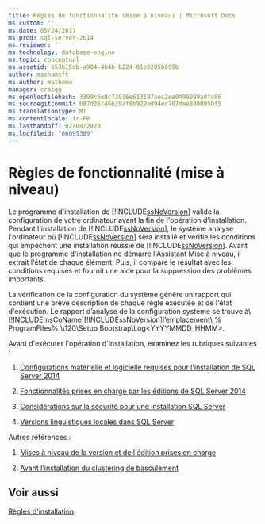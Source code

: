 ```yaml
---
title: Règles de fonctionnalité (mise à niveau) | Microsoft Docs
ms.custom: ''
ms.date: 05/24/2017
ms.prod: sql-server-2014
ms.reviewer: ''
ms.technology: database-engine
ms.topic: conceptual
ms.assetid: 653b15db-a984-4b4b-b224-81b0285b099b
author: mashamsft
ms.author: mathoma
manager: craigg
ms.openlocfilehash: 3399c6e8c73916e613197aec2ee0499098a8fa86
ms.sourcegitcommit: b87d36c46b39af8b929ad94ec707dee8800950f5
ms.translationtype: MT
ms.contentlocale: fr-FR
ms.lasthandoff: 02/08/2020
ms.locfileid: "66095389"
---
```

# <a name="feature-rules-upgrade"></a>Règles de fonctionnalité (mise à niveau)
  Le programme d'installation de [!INCLUDE[ssNoVersion](../../includes/ssnoversion-md.md)] valide la configuration de votre ordinateur avant la fin de l'opération d'installation. Pendant l'installation de [!INCLUDE[ssNoVersion](../../includes/ssnoversion-md.md)], le système analyse l'ordinateur où [!INCLUDE[ssNoVersion](../../includes/ssnoversion-md.md)] sera installé et vérifie les conditions qui empêchent une installation réussie de [!INCLUDE[ssNoVersion](../../includes/ssnoversion-md.md)]. Avant que le programme d'installation ne démarre l'Assistant Mise à niveau, il extrait l'état de chaque élément. Puis, il compare le résultat avec les conditions requises et fournit une aide pour la suppression des problèmes importants.  
  
 La vérification de la configuration du système génère un rapport qui contient une brève description de chaque règle exécutée et de l'état d'exécution. Le rapport d’analyse de la configuration système se trouve à\\[!INCLUDE[msCoName](../../includes/msconame-md.md)][!INCLUDE[ssNoVersion](../../includes/ssnoversion-md.md)]l’emplacement\\ % ProgramFiles% \\\120\Setup Bootstrap\Log<YYYYMMDD_HHMM>.  
  
 Avant d'exécuter l'opération d'installation, examinez les rubriques suivantes :  
  
1.  [Configurations matérielle et logicielle requises pour l'installation de SQL Server 2014](hardware-and-software-requirements-for-installing-sql-server.md)  
  
2.  [Fonctionnalités prises en charge par les éditions de SQL Server 2014](../../../2014/getting-started/features-supported-by-the-editions-of-sql-server-2014.md)  
  
3.  [Considérations sur la sécurité pour une installation SQL Server](../../../2014/sql-server/install/security-considerations-for-a-sql-server-installation.md)  
  
4.  [Versions linguistiques locales dans SQL Server](../../../2014/sql-server/install/local-language-versions-in-sql-server.md)  
  
 Autres références :  
  
1.  [Mises à niveau de la version et de l'édition prises en charge](../../database-engine/install-windows/supported-version-and-edition-upgrades.md)  
  
2.  [Avant l'installation du clustering de basculement](../failover-clusters/install/before-installing-failover-clustering.md)  
  
## <a name="see-also"></a>Voir aussi  
 [Règles d'installation](../../../2014/sql-server/install/install-rules.md)  
  
  
